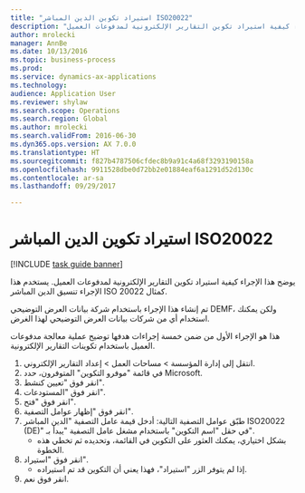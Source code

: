 ```yaml
--- 
title: "استيراد تكوين الدين المباشر ISO20022"
description: "يوضح هذا الإجراء كيفية استيراد تكوين التقارير الإلكترونية لمدفوعات العميل.‬"
author: mrolecki
manager: AnnBe
ms.date: 10/13/2016
ms.topic: business-process
ms.prod: 
ms.service: dynamics-ax-applications
ms.technology: 
audience: Application User
ms.reviewer: shylaw
ms.search.scope: Operations
ms.search.region: Global
ms.author: mrolecki
ms.search.validFrom: 2016-06-30
ms.dyn365.ops.version: AX 7.0.0
ms.translationtype: HT
ms.sourcegitcommit: f827b4787506cfdec8b9a91c4a68f3293190158a
ms.openlocfilehash: 9911528dbe0d72bb2e01884eaf6a1291d52d130c
ms.contentlocale: ar-sa
ms.lasthandoff: 09/29/2017

---
```

# <a name="import-iso20022-direct-debit-configuration"></a>استيراد تكوين الدين المباشر ISO20022

[!INCLUDE [task guide banner](../../includes/task-guide-banner.md)]

يوضح هذا الإجراء كيفية استيراد تكوين التقارير الإلكترونية لمدفوعات العميل.‬ يستخدم هذا الإجراء تنسيق الدين المباشر ISO 20022 كمثال. 



تم إنشاء هذا الإجراء باستخدام شركة بيانات العرض التوضيحي DEMF، ولكن يمكنك استخدام أي من شركات بيانات العرض التوضيحي لهذا الغرض.



هذا هو الإجراء الأول من ضمن خمسة إجراءات هدفها توضيح عملية معالجة مدفوعات العميل باستخدام تكوينات التقارير الإلكترونية.

1. انتقل إلى إدارة المؤسسة > مساحات العمل‬ > إعداد التقارير الإلكتروني‬.
2. في قائمة "موفرو التكوين‬" المتوفرون، حدد Microsoft.
3. انقر فوق "تعيين كنشط".
4. انقر فوق "المستودعات".
5. انقر فوق "فتح".
6. انقر فوق "إظهار عوامل التصفية".
7. طبّق عوامل التصفية التالية: أدخل قيمة عامل التصفية "الدين المباشر ISO20022 (DE)" في حقل "اسم التكوين" باستخدام مشغل عامل التصفية "يبدأ بـ".
    * بشكل اختياري، يمكنك العثور على التكوين في القائمة، وتحديده ثم تخطي هذه الخطوة.  
8. انقر فوق "استيراد".
    * إذا لم يتوفر الزر "استيراد"، فهذا يعني أن التكوين قد تم استيراده.  
9. انقر فوق نعم.


